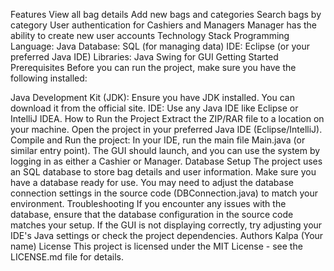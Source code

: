 Features
View all bag details
Add new bags and categories
Search bags by category
User authentication for Cashiers and Managers
Manager has the ability to create new user accounts
Technology Stack
Programming Language: Java
Database: SQL (for managing data)
IDE: Eclipse (or your preferred Java IDE)
Libraries: Java Swing for GUI
Getting Started
Prerequisites
Before you can run the project, make sure you have the following installed:

Java Development Kit (JDK): Ensure you have JDK installed. You can download it from the official site.
IDE: Use any Java IDE like Eclipse or IntelliJ IDEA.
How to Run the Project
Extract the ZIP/RAR file to a location on your machine.
Open the project in your preferred Java IDE (Eclipse/IntelliJ).
Compile and Run the project:
In your IDE, run the main file Main.java (or similar entry point).
The GUI should launch, and you can use the system by logging in as either a Cashier or Manager.
Database Setup
The project uses an SQL database to store bag details and user information. Make sure you have a database ready for use.
You may need to adjust the database connection settings in the source code (DBConnection.java) to match your environment.
Troubleshooting
If you encounter any issues with the database, ensure that the database configuration in the source code matches your setup.
If the GUI is not displaying correctly, try adjusting your IDE's Java settings or check the project dependencies.
Authors
Kalpa (Your name)
License
This project is licensed under the MIT License - see the LICENSE.md file for details.
